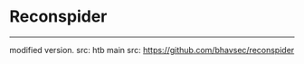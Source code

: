 # Reconspider
-----------------
modified version.
src: htb
main src: https://github.com/bhavsec/reconspider
